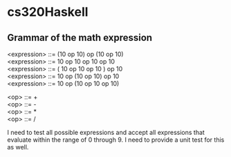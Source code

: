 # cs320Haskell

Grammar of the math expression
-------------------------

\<expression> ::= (10 op 10) op (10 op 10)  
\<expression> ::= 10 op 10 op 10 op 10  
\<expression> ::= ( 10 op 10 op 10 ) op 10  
\<expression> ::= 10 op (10 op 10) op 10   
\<expression> ::= 10 op (10 op 10 op 10)

\<op> ::= +  
\<op> ::= -  
\<op> ::= *  
\<op> ::= /

I need to test all possible expressions and accept all expressions that evaluate within the range of 0 through 9. I need to provide a unit test for this as well.